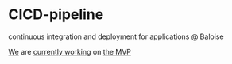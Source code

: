 # CICD-pipeline
continuous integration and deployment for applications @ Baloise

[We](https://github.com/baloise/CICD-pipeline/wiki/Team) are [currently working](https://github.com/baloise/CICD-pipeline/projects/1) on [the MVP](https://github.com/baloise/CICD-pipeline/wiki/CICD-pipeline-MVP) 
